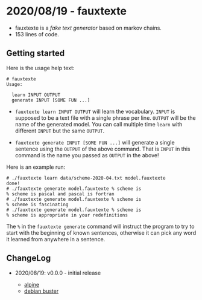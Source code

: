 # 2020/08/19 - fauxtexte

- fauxtexte is a *fake text generator* based on markov chains.
- 153 lines of code.

## Getting started

Here is the usage help text:

```
# fauxtexte
Usage:

  learn INPUT OUTPUT
  generate INPUT [SOME FUN ...]
```

- `fauxtexte learn INPUT OUTPUT` will learn the vocabulary. `INPUT` is
  supposed to be a text file with a single phrase per line. `OUTPUT`
  will be the name of the generated model.  You can call multiple time
  `learn` with different `INPUT` but the same `OUTPUT`.
  
- `fauxtexte generate INPUT [SOME FUN ...]` will generate a single
  sentence using the `OUTPUT` of the above command.  That is `INPUT`
  in this command is the name you passed as `OUTPUT` in the above!
  
Here is an example run:

```
# ./fauxtexte learn data/scheme-2020-04.txt model.fauxtexte
done!
# ./fauxtexte generate model.fauxtexte % scheme is
% scheme is pascal and pascal is fortran
# ./fauxtexte generate model.fauxtexte % scheme is
% scheme is fascinating
# ./fauxtexte generate model.fauxtexte % scheme is
% scheme is appropriate in your redefinitions
```

The `%` in the `fauxtexte generate` command will instruct the program
to try to start with the beginning of known sentences, otherwise it
can pick any word it learned from anywhere in a sentence.

## ChangeLog

- 2020/08/19: v0.0.0 - initial release 

  - [alpine](/bin/fauxtexte/alpine/0.0.0/fauxtexte)
  - [debian buster](/bin/fauxtexte/debian/buster/0.0.0/fauxtexte)
